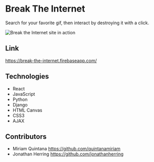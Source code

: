 # Break The Internet
Search for your favorite gif, then interact by destroying it with a click.

![Break the Internet site in action](https://github.com/jonathanherring/break-the-internet-front/blob/master/breaktheinternet.gif)

## Link
https://break-the-internet.firebaseapp.com/

## Technologies
* React
* JavaScript
* Python
* Django
* HTML Canvas
* CSS3
* AJAX


## Contributors
* Miriam Quintana https://github.com/quintanamiriam
* Jonathan Herring https://github.com/jonathanherring

